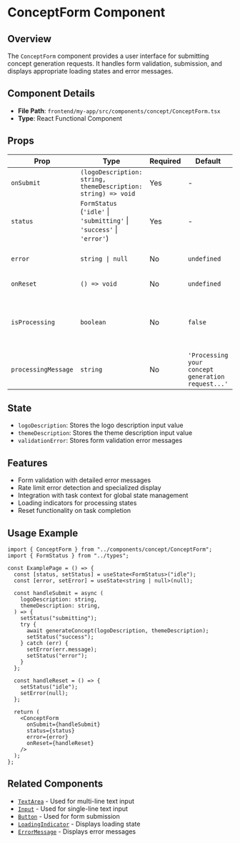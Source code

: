 # ConceptForm Component

## Overview

The `ConceptForm` component provides a user interface for submitting concept generation requests. It handles form validation, submission, and displays appropriate loading states and error messages.

## Component Details

- **File Path**: `frontend/my-app/src/components/concept/ConceptForm.tsx`
- **Type**: React Functional Component

## Props

| Prop                | Type                                                                  | Required | Default                                           | Description                                                  |
| ------------------- | --------------------------------------------------------------------- | -------- | ------------------------------------------------- | ------------------------------------------------------------ |
| `onSubmit`          | `(logoDescription: string, themeDescription: string) => void`         | Yes      | -                                                 | Handler for form submission                                  |
| `status`            | `FormStatus` (`'idle'` \| `'submitting'` \| `'success'` \| `'error'`) | Yes      | -                                                 | Form submission status                                       |
| `error`             | `string \| null`                                                      | No       | `undefined`                                       | Error message from submission                                |
| `onReset`           | `() => void`                                                          | No       | `undefined`                                       | Reset form and results                                       |
| `isProcessing`      | `boolean`                                                             | No       | `false`                                           | Whether concept generation is being processed asynchronously |
| `processingMessage` | `string`                                                              | No       | `'Processing your concept generation request...'` | Message to display during processing                         |

## State

- `logoDescription`: Stores the logo description input value
- `themeDescription`: Stores the theme description input value
- `validationError`: Stores form validation error messages

## Features

- Form validation with detailed error messages
- Rate limit error detection and specialized display
- Integration with task context for global state management
- Loading indicators for processing states
- Reset functionality on task completion

## Usage Example

```tsx
import { ConceptForm } from "../components/concept/ConceptForm";
import { FormStatus } from "../types";

const ExamplePage = () => {
  const [status, setStatus] = useState<FormStatus>("idle");
  const [error, setError] = useState<string | null>(null);

  const handleSubmit = async (
    logoDescription: string,
    themeDescription: string,
  ) => {
    setStatus("submitting");
    try {
      await generateConcept(logoDescription, themeDescription);
      setStatus("success");
    } catch (err) {
      setError(err.message);
      setStatus("error");
    }
  };

  const handleReset = () => {
    setStatus("idle");
    setError(null);
  };

  return (
    <ConceptForm
      onSubmit={handleSubmit}
      status={status}
      error={error}
      onReset={handleReset}
    />
  );
};
```

## Related Components

- [`TextArea`](../ui/TextArea.md) - Used for multi-line text input
- [`Input`](../ui/Input.md) - Used for single-line text input
- [`Button`](../ui/Button.md) - Used for form submission
- [`LoadingIndicator`](../ui/LoadingIndicator.md) - Displays loading state
- [`ErrorMessage`](../ui/ErrorMessage.md) - Displays error messages
